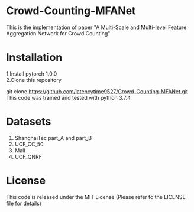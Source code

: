 # Crowd-Counting-MFANet
This is the implementation of paper "A Multi-Scale and Multi-level Feature Aggregation Network for Crowd Counting"

# Installation

1.Install pytorch 1.0.0   
2.Clone this repository   

git clone https://github.com/latencytime9527/Crowd-Counting-MFANet.git  
This code was trained and tested with python 3.7.4  

# Datasets
1. ShanghaiTec part_A and part_B   
2. UCF_CC_50  
3. Mall  
4. UCF_QNRF     

# License
This code is released under the MIT License (Please refer to the LICENSE file for details)
